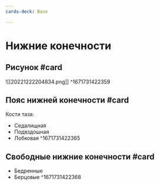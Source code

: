 ```yaml
---
cards-deck: Base

---
```


# Нижние конечности 

## Рисунок #card 
![[20221222204834.png]]
^1671731422359

## Пояс нижней конечности #card 
Кости таза:
- Седалищная
- Подвздошная
- Лобковая 
^1671731422365

## Свободные нижние конечности #card 
- Бедренные
- Берцовые
^1671731422368
